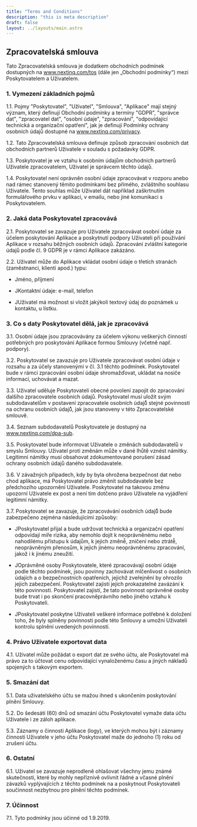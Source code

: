 ```yaml
---
title: "Terms and Conditions"
description: "this is meta description"
draft: false
layout: ../layouts/main.astro
---
```


## Zpracovatelská smlouva

Tato Zpracovatelská smlouva je dodatkem obchodních podmínek dostupných na www.nextinq.com/tos (dále jen „Obchodní podmínky“) mezi Poskytovatelem a Uživatelem.

### 1. Vymezení základních pojmů

1.1. Pojmy "Poskytovatel", "Uživatel", "Smlouva", "Aplikace" mají stejný význam, který definují Obchodní podmínky a termíny "GDPR", "správce dat", "zpracovatel dat", "osobní údaje", "zpracování", "odpovídající technická a organizační opatření", jak je definují Podmínky ochrany osobních údajů dostupné na www.nextinq.com/privacy.

1.2. Tato Zpracovatelská smlouva definuje způsob zpracování osobních dat obchodních partnerů Uživatele v souladu s požadavky GDPR.

1.3. Poskytovatel je ve vztahu k osobním údajům obchodních partnerů Uživatele zpracovatelem, Uživatel je správcem těchto údajů.

1.4. Poskytovatel není oprávněn osobní údaje zpracovávat v rozporu anebo nad rámec stanovený těmito podmínkami bez přímého, zvláštního souhlasu Uživatele. Tento souhlas může Uživatel dát například zaškrtnutím formulářového prvku v aplikaci, v emailu, nebo jiné komunikaci s Poskytovatelem.

### 2. Jaká data Poskytovatel zpracovává

2.1. Poskytovatel se zavazuje pro Uživatele zpracovávat osobní údaje za účelem poskytování Aplikace a poskytnutí podpory Uživateli při používání Aplikace v rozsahu běžných osobních údajů. Zpracování zvláštní kategorie údajů podle čl. 9 GDPR je v rámci Aplikace zakázáno.

2.2. Uživatel může do Aplikace vkládat osobní údaje o třetích stranách (zaměstnanci, klienti apod.) typu:

- Jméno, příjmení

- JKontaktní údaje: e-mail, telefon

- JUživatel má možnost si vložit jakýkoli textový údaj do poznámek u kontaktu, u lístku.

### 3. Co s daty Poskytovatel dělá, jak je zpracovává

3.1. Osobní údaje jsou zpracovávány za účelem výkonu veškerých činností potřebných pro poskytování Aplikace formou Smlouvy (včetně např. podpory).

3.2. Poskytovatel se zavazuje pro Uživatele zpracovávat osobní údaje v rozsahu a za účely stanovenými v čl. 3.1 těchto podmínek. Poskytovatel bude v rámci zpracování osobní údaje shromažďovat, ukládat na nosiče informací, uchovávat a mazat.

3.3. Uživatel uděluje Poskytovateli obecné povolení zapojit do zpracování dalšího zpracovatele osobních údajů. Poskytovatel musí uložit svým subdodavatelům v postavení zpracovatele osobních údajů̊ stejné povinnosti na ochranu osobních údajů̊, jak jsou stanoveny v této Zpracovatelské smlouvě.

3.4. Seznam subdodavatelů Poskytovatele je dostupný na www.nextinq.com/dpa-sub.

3.5. Poskytovatel bude informovat Uživatele o změnách subdodavatelů v smyslu Smlouvy. Uživatel proti změnám může v dané lhůtě vznést námitky. Legitimní námitky musí obsahovat zdokumentované porušení zásad ochrany osobních údajů daného subdodavatele.

3.6. V závažných případech, kdy by byla ohrožena bezpečnost dat nebo chod aplikace, má Poskytovatel právo změnit subdodavatele bez předchozího upozornění Uživatele. Poskytovatel na takovou změnu upozorní Uživatele ex post a není tím dotčeno právo Uživatele na vyjádření legitimní námitky.

3.7. Poskytovatel se zavazuje, že zpracovávání osobních údajů̊ bude zabezpečeno zejména následujícími způsoby:

- JPoskytovatel přijal a bude udržovat technická a organizační opatření odpovídají míře rizika, aby nemohlo dojít k neoprávněnému nebo nahodilému přístupu k údajům, k jejich změně̌, zničení nebo ztrátě̌, neoprávněným přenosům, k jejich jinému neoprávněnému zpracování, jakož i k jinému zneužití.

- JOprávněné osoby Poskytovatele, které zpracovávají osobní údaje podle těchto podmínek, jsou povinny zachovávat mlčenlivost o osobních údajích a o bezpečnostních opatřeních, jejichž zveřejnění by ohrozilo jejich zabezpečení. Poskytovatel zajistí jejich prokazatelné zavázání k této povinnosti. Poskytovatel zajistí, že tato povinnost oprávněné osoby bude trvat i po skončení pracovněprávního nebo jiného vztahu k Poskytovateli.

- JPoskytovatel poskytne Uživateli veškeré informace potřebné k doložení toho, že byly splněny povinnosti podle této Smlouvy a umožní Uživateli kontrolu splnění uvedených povinností.

### 4. Právo Uživatele exportovat data

4.1. Uživatel může požádat o export dat ze svého účtu, ale Poskytovatel má právo za to účtovat cenu odpovídající vynaloženému času a jiných nákladů spojených s takovým exportem.

### 5. Smazání dat

5.1. Data uživatelského účtu se mažou ihned s ukončením poskytování plnění Smlouvy.

5.2. Do šedesáti (60) dnů od smazání účtu Poskytovatel vymaže data účtu Uživatele i ze záloh aplikace.

5.3. Záznamy o činnosti Aplikace (logy), ve kterých mohou být i záznamy činnosti Uživatele v jeho účtu Poskytovatel maže do jednoho (1) roku od zrušení účtu.

### 6. Ostatní

6.1. Uživatel se zavazuje neprodleně ohlašovat všechny jemu známé skutečnosti, které by mohly nepříznivě ovlivnit řádné a včasné plnění závazků vyplývajících z těchto podmínek na a poskytnout Poskytovateli součinnost nezbytnou pro plnění těchto podmínek.

### 7. Účinnost

7.1. Tyto podmínky jsou účinné od 1.9.2019.

